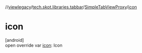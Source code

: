//[viewlegacy](../../../index.md)/[tech.skot.libraries.tabbar](../index.md)/[SimpleTabViewProxy](index.md)/[icon](icon.md)

# icon

[android]\
open override var [icon](icon.md): Icon
